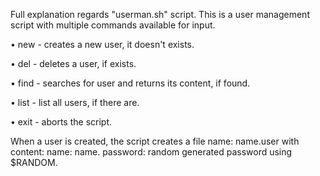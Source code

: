Full explanation regards "userman.sh" script. 
This is a user management script with multiple commands available for input.

• new - creates a new user, it doesn't exists.

• del - deletes a user, if exists.

• find - searches for user and returns its content, if found.

• list - list all users, if there are.

• exit - aborts the script.

When a user is created, the script creates a file name: name.user with content:
name: name.
password: random generated password using $RANDOM.

